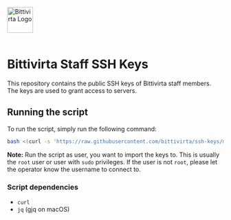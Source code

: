 <picture height="60">
    <source media="(prefers-color-scheme: dark)" srcset="https://cdn.bittivirta.fi/graphics/logo/2023/bittivirta/svg/logo-alt.svg">
    <img alt="Bittivirta Logo" src="https://cdn.bittivirta.fi/graphics/logo/2023/bittivirta/svg/logo.svg" height="60">
</picture>
<br/>
<br/>

# Bittivirta Staff SSH Keys

This repository contains the public SSH keys of Bittivirta staff members. The keys are used to grant access to servers.

## Running the script

To run the script, simply run the following command:

```bash
bash <(curl -s 'https://raw.githubusercontent.com/bittivirta/ssh-keys/main/importer.sh')
```

**Note:** Run the script as user, you want to import the keys to. This is usually the `root` user or user with `sudo` privileges. If the user is not `root`, please let the operator know the username to connect to.

### Script dependencies

- `curl`
- `jq` (gjq on macOS)
